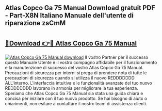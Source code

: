 ## Atlas Copco Ga 75 Manual Download gratuit PDF - Part-X8N Italiano Manuale dell'utente di riparazione zsCmM

# <h2><a href="http://dfde2g.blite.top/?on=Atlas+Copco+Ga+75+Manual">🔗Download 👉🔴 Atlas Copco Ga 75 Manual</a></h2>

[![Atlas Copco Ga 75 Manual download](https://i.imgur.com/lujVjoI.png)](http://dfde2g.blite.top/?on=Atlas+Copco+Ga+75+Manual)
Il vostro Partner per il successo questo Manuale Utente è il vostro compagno affidabile per il funzionamento e la manutenzione di successo del vostro Atlas Copco Ga 75 Manual. Precauzioni di sicurezza per interni si prega di prendere nota di tutte le precauzioni di sicurezza quando si utilizza il nuovo REDDDDDDD ALL'interno. L'interfaccia intuitiva e le funzionalità avanzate del tuo nuovo REDDDDDDD lavorano in armonia per migliorare la tua esperienza. Speriamo che Atlas Copco Ga 75 Manual sia stata una guida chiara e concisa per iniziare con il tuo nuovo prodotto. Se hai bisogno di aiuto o chiarimenti, non esitare a contattare il nostro team di assistenza clienti.
